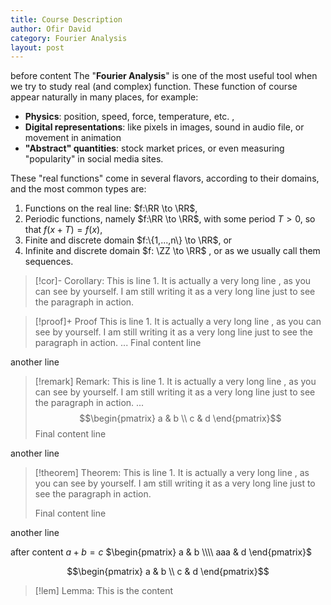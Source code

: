 ```yaml
---
title: Course Description
author: Ofir David
category: Fourier Analysis
layout: post
---
```


before content 
The "**Fourier Analysis**" is one of the most useful tool when we try to study real (and complex) function. These function of course appear naturally in many places, for example:
 - **Physics**: position, speed, force, temperature, etc. ,
 - **Digital representations**: like pixels in images, sound in audio file, or movement in animation
 - **"Abstract" quantities**: stock market prices, or even measuring "popularity" in social media sites.

These "real functions" come in several flavors, according to their domains, and the most common types are:
1. Functions on the real line:  $f:\RR \to \RR$, 
2. Periodic functions, namely $f:\RR \to \RR$, with some period $T>0$, so that $f(x+T)=f(x)$,
3. Finite and discrete domain $f:\{1,...,n\} \to \RR$, or 
4. Infinite and discrete domain $f: \ZZ \to \RR$ , or as we usually call them sequences. 

>[!cor]- Corollary:
> This is line 1. It is actually a very long line , as you can see by yourself. I am still writing it as a very long line just to see the paragraph in action.


> [!proof]+ Proof
> This is line 1. It is actually a very long line , as you can see by yourself. I am still writing it as a very long line just to see the paragraph in action.
> ...
> Final content line

another line

> [!remark] Remark:
> This is line 1. It is actually a very long line , as you can see by yourself. I am still writing it as a very long line just to see the paragraph in action.
> ...
> $$\begin{pmatrix}
> a & b \\
> c & d
> \end{pmatrix}$$
> Final content line

another line

> [!theorem] Theorem:
> This is line 1. It is actually a very long line , as you can see by yourself. I am still writing it as a very long line just to see the paragraph in action.
> 
> Final content line

another line

after content $a+b=c$ 
$\begin{pmatrix} a & b \\\\ aaa & d \end{pmatrix}$

$$\begin{pmatrix}
a & b \\
c & d
\end{pmatrix}$$

> [!lem] Lemma:
> This is the content

